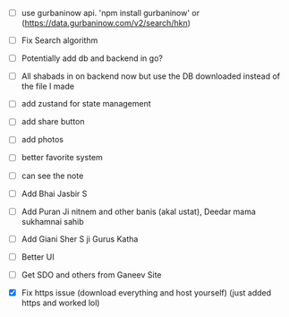 - [ ] use gurbaninow api. 'npm install gurbaninow' or (https://data.gurbaninow.com/v2/search/hkn)
- [ ] Fix Search algorithm
- [ ] Potentially add db and backend in go?
- [ ] All shabads in on backend now but use the DB downloaded instead of the file I made
- [ ] add zustand for state management
- [ ] add share button
- [ ] add photos
- [ ] better favorite system
- [ ] can see the note

- [ ] Add Bhai Jasbir S
- [ ] Add Puran Ji nitnem and other banis (akal ustat), Deedar mama sukhamnai sahib
- [ ] Add Giani Sher S ji Gurus Katha
- [ ] Better UI
- [ ] Get SDO and others from Ganeev Site

- [x] Fix https issue (download everything and host yourself) (just added https and worked lol)
